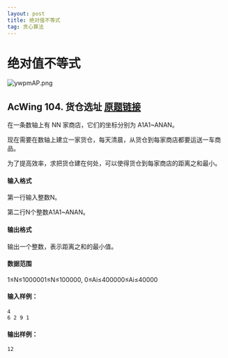 ```yaml
---
layout: post
title: 绝对值不等式
tag: 贪心算法
---
```


# 绝对值不等式

![ywpmAP.png](https://s3.ax1x.com/2021/02/10/ywpmAP.png)

## AcWing 104. 货仓选址   [原题链接](https://www.acwing.com/problem/content/106/)

在一条数轴上有 NN 家商店，它们的坐标分别为 A1A1~ANAN。

现在需要在数轴上建立一家货仓，每天清晨，从货仓到每家商店都要运送一车商品。

为了提高效率，求把货仓建在何处，可以使得货仓到每家商店的距离之和最小。

#### 输入格式

第一行输入整数N。

第二行N个整数A1A1~ANAN。

#### 输出格式

输出一个整数，表示距离之和的最小值。

#### 数据范围

1≤N≤1000001≤N≤100000,
0≤Ai≤400000≤Ai≤40000

#### 输入样例：

```
4
6 2 9 1
```

#### 输出样例：

```
12
```